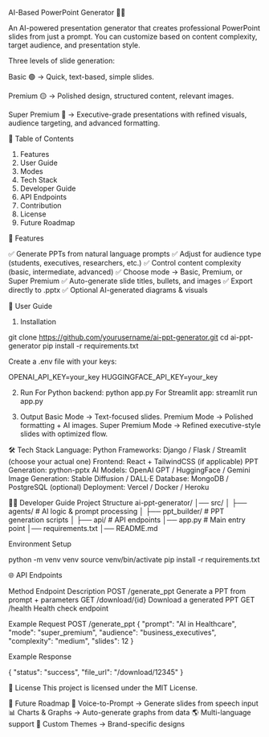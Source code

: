AI-Based PowerPoint Generator 🤖🎨

An AI-powered presentation generator that creates professional PowerPoint slides from just a prompt.
You can customize based on content complexity, target audience, and presentation style.

Three levels of slide generation:

Basic 🟢 → Quick, text-based, simple slides.

Premium 🟡 → Polished design, structured content, relevant images.

Super Premium 🔴 → Executive-grade presentations with refined visuals, audience targeting, and advanced formatting.

📌 Table of Contents
1. Features
2. User Guide
3. Modes
4. Tech Stack
5. Developer Guide
6. API Endpoints
7. Contribution
8. License
9. Future Roadmap

🚀 Features

✅ Generate PPTs from natural language prompts
✅ Adjust for audience type (students, executives, researchers, etc.)
✅ Control content complexity (basic, intermediate, advanced)
✅ Choose mode → Basic, Premium, or Super Premium
✅ Auto-generate slide titles, bullets, and images
✅ Export directly to .pptx
✅ Optional AI-generated diagrams & visuals

👤 User Guide

1. Installation

git clone https://github.com/yourusername/ai-ppt-generator.git
cd ai-ppt-generator
pip install -r requirements.txt

Create a .env file with your keys:

OPENAI_API_KEY=your_key
HUGGINGFACE_API_KEY=your_key

2. Run
For Python backend:
python app.py
For Streamlit app:
streamlit run app.py

4. Output
Basic Mode → Text-focused slides.
Premium Mode → Polished formatting + AI images.
Super Premium Mode → Refined executive-style slides with optimized flow.


🛠 Tech Stack
Language: Python
Frameworks: Django / Flask / Streamlit (choose your actual one)
Frontend: React + TailwindCSS (if applicable)
PPT Generation: python-pptx
AI Models: OpenAI GPT / HuggingFace / Gemini
Image Generation: Stable Diffusion / DALL·E
Database: MongoDB / PostgreSQL (optional)
Deployment: Vercel / Docker / Heroku

👨‍💻 Developer Guide
Project Structure
ai-ppt-generator/
│── src/
│   ├── agents/           # AI logic & prompt processing
│   ├── ppt_builder/      # PPT generation scripts
│   ├── api/              # API endpoints
│── app.py                # Main entry point
│── requirements.txt
│── README.md

Environment Setup

python -m venv venv
source venv/bin/activate
pip install -r requirements.txt

🌐 API Endpoints

Method	Endpoint	Description
POST	/generate_ppt	Generate a PPT from prompt + parameters
GET	/download/{id}	Download a generated PPT
GET	/health	Health check endpoint

Example Request
POST /generate_ppt
{
  "prompt": "AI in Healthcare",
  "mode": "super_premium",
  "audience": "business_executives",
  "complexity": "medium",
  "slides": 12
}

Example Response

{
  "status": "success",
  "file_url": "/download/12345"
}

📝 License
This project is licensed under the MIT License.

🚀 Future Roadmap
🎤 Voice-to-Prompt → Generate slides from speech input
📊 Charts & Graphs → Auto-generate graphs from data
🌎 Multi-language support
🎨 Custom Themes → Brand-specific designs

